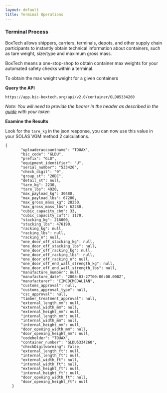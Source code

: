 ```yaml
---
layout: default
title: Terminal Operations
---
```


### Terminal Process

BoxTech allows shippers, carriers, terminals, depots, and other supply chain participants to instantly obtain technical information about containers, such as tare weight, size/type and maximum gross mass.

BoxTech means a one-stop-shop to obtain container max weights for your automated safety checks within a terminal.

To obtain the max weight weight for a given containers

**Query the API**

```
https://app.bic-boxtech.org/api/v2.0/container/GLDU5334260
```

*Note: You will need to provide the bearer in the header as described in the [guide]() with your token*

**Examine the Results**

Look for the `tare_kg` in the json response, you can now use this value in your SOLAS VGM method 2 calculations.

```
{
       "uploaderaccountname": "TOUAX",
       "bic_code": "GLDU",
       "prefix": "GLD",
       "equipment_identifier": "U",
       "serial_number": "533426",
       "check_digit": "0",
       "group_st": "20DC",
       "detail_st": null,
       "tare_kg": 2230,
       "tare_lbs": 4920,
       "max_payload_kg": 30480,
       "max_payload_lbs": 67200,
       "max_gross_mass_kg": 28250,
       "max_gross_mass_lbs": 62280,
       "cubic_capacity_cbm": 33,
       "cubic_capacity_cuft": 1170,
       "stacking_kg": 216000,
       "stacking_lbs": 476190,
       "racking_kg": null,
       "racking_lbs": null,
       "racking_n": null,
       "one_door_off_stacking_kg": null,
       "one_door_off_stacking_lbs": null,
       "one_door_off_racking_kg": null,
       "one_door_off_racking_lbs": null,
       "one_door_off_racking_n": null,
       "one_door_off_end_wall_strength_kg": null,
       "one_door_off_end_wall_strength_lbs": null,
       "manufacture_number": null,
       "manufacture_date": "2008-03-27T00:00:00.000Z",
       "manufacturer": "CIMCDCMCDALIAN",
       "customs_approval": null,
       "customs_approval_type": null,
       "csc_approval": null,
       "timber_treatment_approval": null,
       "external_length_mm": null,
       "external_width_mm": null,
       "external_height_mm": null,
       "internal_length_mm": null,
       "internal_width_mm": null,
       "internal_height_mm": null,
       "door_opening_width_mm": null,
       "door_opening_height_mm": null,
       "codeholder": "TOUAX",
       "container_number": "GLDU5334260",
       "checkDigitwarning": false,
       "external_length_ft": null,
       "internal_length_ft": null,
       "external_width_ft": null,
       "internal_width_ft": null,
       "external_height_ft": null,
       "internal_height_ft": null,
       "door_opening_width_ft": null,
       "door_opening_height_ft": null
   }
```
